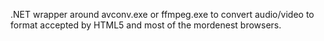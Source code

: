 .NET wrapper around avconv.exe or ffmpeg.exe to convert audio/video to format accepted by HTML5 and most of the mordenest browsers.
